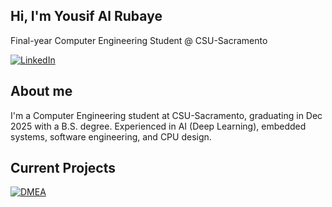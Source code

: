 ## Hi, I'm Yousif Al Rubaye  
Final-year Computer Engineering Student @ CSU-Sacramento  

[![LinkedIn](https://img.shields.io/badge/LinkedIn-0077B5?style=for-the-badge&logo=linkedin&logoColor=white)](https://www.linkedin.com/in/yousif-alrubaye/)  
## About me  

I'm a Computer Engineering student at CSU-Sacramento, graduating in Dec 2025 with a B.S. degree. Experienced in AI (Deep Learning), embedded systems, software engineering, and CPU design.  

## Current Projects  

[![DMEA](https://img.shields.io/badge/DMEA-003366?style=for-the-badge&logo=gov&logoColor=white)](https://www.acq.osd.mil/asds/dmea/)

